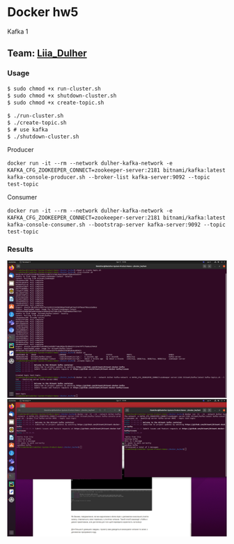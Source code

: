 # Docker hw5
Kafka 1
## Team: [Liia_Dulher](https://github.com/LiiaDulher)

### Usage
````
$ sudo chmod +x run-cluster.sh
$ sudo chmod +x shutdown-cluster.sh
$ sudo chmod +x create-topic.sh
````
````
$ ./run-cluster.sh
$ ./create-topic.sh
$ # use kafka
$ ./shutdown-cluster.sh
````
Producer
````
docker run -it --rm --network dulher-kafka-network -e KAFKA_CFG_ZOOKEEPER_CONNECT=zookeeper-server:2181 bitnami/kafka:latest kafka-console-producer.sh --broker-list kafka-server:9092 --topic test-topic
````
Consumer
````
docker run -it --rm --network dulher-kafka-network -e KAFKA_CFG_ZOOKEEPER_CONNECT=zookeeper-server:2181 bitnami/kafka:latest kafka-console-consumer.sh --bootstrap-server kafka-server:9092 --topic test-topic
````
### Results
![kafka-start_topic](./results/kafka-start.png)
![producer-consumer](./results/kafka-producer-consumer.png)

